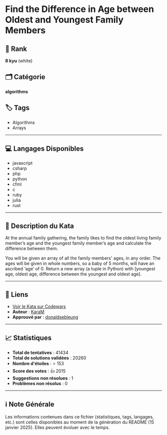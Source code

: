 # Find the Difference in Age between Oldest and Youngest Family Members

## 🏅 Rank
**8 kyu** (white)

## 🗂️ Catégorie
**algorithms**

## 🏷️ Tags
- Algorithms
- Arrays

---

## 💻 Langages Disponibles
- javascript
- csharp
- php
- python
- cfml
- c
- ruby
- julia
- rust

---

## 📜 Description du Kata

At the annual family gathering, the family likes to find the oldest living family member’s age and the youngest family member’s age and calculate the difference between them.

You will be given an array of all the family members' ages, in any order.  The ages will be given in whole numbers, so a baby of 5 months, will have an ascribed ‘age’ of 0.  Return a new array (a tuple in Python) with [youngest age, oldest age, difference between the youngest and oldest age].

---

## 🔗 Liens
- [Voir le Kata sur Codewars](https://www.codewars.com/kata/5720a1cb65a504fdff0003e2)
- **Auteur** : [KaraM](https://www.codewars.com/users/KaraM)
- **Approuvé par** : [donaldsebleung](https://www.codewars.com/users/donaldsebleung)

---

## 📈 Statistiques
- **Total de tentatives** : 41434
- **Total de solutions validées** : 20260
- **Nombre d'étoiles** : ⭐ 153
- **Score des votes** : 👍 2015
- **Suggestions non résolues** : 1
- **Problèmes non résolus** : 0

---

## ℹ️ Note Générale
Les informations contenues dans ce fichier (statistiques, tags, langages, etc.) sont celles disponibles au moment de la génération du README (15 janvier 2025). Elles peuvent évoluer avec le temps.
